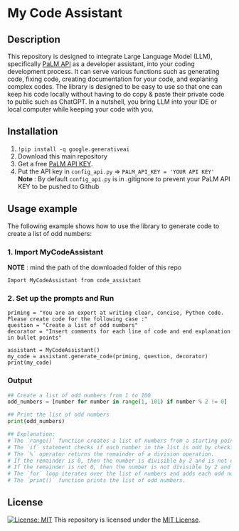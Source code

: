 # My Code Assistant
## Description

This repository is designed to integrate Large Language Model (LLM), specifically [PaLM API](https://developers.generativeai.google/) as a developer assistant, into your coding development process. It can serve various functions such as generating code, fixing code, creating documentation for your code, and explaning complex codes. The library is designed to be easy to use so that one can keep his code locally without having to do copy & paste their private code to public such as ChatGPT. In a nutshell, you bring LLM into your IDE or local computer while keeping your code with you.

## Installation

1. ```!pip install -q google.generativeai```
1. Download this main repository
2. Get a free [PaLM API KEY](https://developers.generativeai.google/).
3. Put the API key in ```config_api.py``` =>
    ```PALM_API_KEY = 'YOUR API KEY' ```
**Note** : By default ```config_api.py``` is in .gitignore to prevent your PaLM API KEY to be pushed to Github



## Usage example

The following example shows how to use the library to generate code to create a list of odd numbers:

### 1. Import MyCodeAssistant
**NOTE** : mind the path of the downloaded folder of this repo
```
Import MyCodeAssistant from code_assistant
```
### 2. Set up the prompts and Run
```
priming = "You are an expert at writing clear, concise, Python code. Please create code for the following case :"
question = "Create a list of odd numbers"
decorator = "Insert comments for each line of code and end explanation in bullet points"

assistant = MyCodeAssistant()
my_code = assistant.generate_code(priming, question, decorator)
print(my_code)

```

### Output
```python
## Create a list of odd numbers from 1 to 100
odd_numbers = [number for number in range(1, 101) if number % 2 != 0]

## Print the list of odd numbers
print(odd_numbers)

## Explanation:
# The `range()` function creates a list of numbers from a starting point to an ending point.
# The `if` statement checks if each number in the list is odd by checking if the number is divisible by 2.
# The `%` operator returns the remainder of a division operation.
# If the remainder is 0, then the number is divisible by 2 and is not odd.
# If the remainder is not 0, then the number is not divisible by 2 and is odd.
# The `for` loop iterates over the list of numbers and adds each odd number to the `odd_numbers` list.
# The `print()` function prints the list of odd numbers.
```

## License
[![License: MIT](https://img.shields.io/badge/License-MIT-yellow.svg)](https://opensource.org/licenses/MIT)
This repository is licensed under the [MIT License](https://opensource.org/licenses/MIT).
